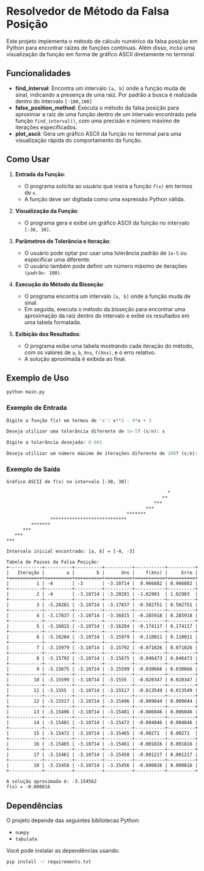 # Resolvedor de Método da Falsa Posição

Este projeto implementa o método de cálculo numérico da falsa posição em Python para encontrar raízes de funções contínuas. Além disso, inclui uma visualização da função em forma de gráfico ASCII diretamente no terminal.

## Funcionalidades

- **find_interval**: Encontra um intervalo `[a, b]` onde a função muda de sinal, indicando a presença de uma raiz. Por padrão a busca é realizada dentro do intervalo `[-100,100]`
- **false_position_method**: Executa o método da falsa posição para aproximar a raiz de uma função dentro de um intervalo encontrado pela função ```find_interval()```, com uma precisão e número máximo de iterações especificados.
- **plot_ascii**: Gera um gráfico ASCII da função no terminal para uma visualização rápida do comportamento da função.

## Como Usar

1. **Entrada da Função**: 
   - O programa solicita ao usuário que insira a função `f(x)` em termos de `x`.
   - A função deve ser digitada como uma expressão Python válida.

2. **Visualização da Função**:
   - O programa gera e exibe um gráfico ASCII da função no intervalo `[-30, 30]`.

3. **Parâmetros de Tolerância e Iteração**:
   - O usuário pode optar por usar uma tolerância padrão de `1e-5` ou especificar uma diferente.
   - O usuário também pode definir um número máximo de iterações `(padrão: 100)`.

4. **Execução do Método da Bisseção**:
   - O programa encontra um intervalo `[a, b]` onde a função muda de sinal.
   - Em seguida, executa o método da bisseção para encontrar uma aproximação da raiz dentro do intervalo e exibe os resultados em uma tabela formatada.

5. **Exibição dos Resultados**:
   - O programa exibe uma tabela mostrando cada iteração do método, com os valores de `a`, `b`, `Xns`, `f(Xns)`, e o erro relativo.
   - A solução aproximada é exibida ao final.

## Exemplo de Uso

```bash
python main.py
```


### Exemplo de Entrada
```python
Digite a função f(x) em termos de 'x': x**3 - 9*x + 3

Deseja utilizar uma tolerância diferente de 1e-5? (s/n): s

Digite a tolerância desejada: 0.001

Deseja utilizar um número máximo de iterações diferente de 100? (s/n): n
```

### Exemplo de Saída
```plaintext
Gráfico ASCII de f(x) no intervalo [-30, 30]:

                                                           *
                                                         ** 
                                                      ***   
                                                   ***      
                                            *******         
                ****************************                
         *******                                            
      ***                                                   
   ***                                                      
***                            

Intervalo inicial encontrado: [a, b] = [-4, -3]

Tabela de Passos da Falsa Posição:
+------------+----------+----------+----------+-----------+----------+
|   Iteração |        a |        b |      Xns |    f(Xns) |     Erro |
+============+==========+==========+==========+===========+==========+
|          1 | -4       | -3       | -3.10714 |  0.966882 | 0.966882 |
+------------+----------+----------+----------+-----------+----------+
|          2 | -4       | -3.10714 | -3.20281 | -1.02903  | 1.02903  |
+------------+----------+----------+----------+-----------+----------+
|          3 | -3.20281 | -3.10714 | -3.17837 | -0.502751 | 0.502751 |
+------------+----------+----------+----------+-----------+----------+
|          4 | -3.17837 | -3.10714 | -3.16815 | -0.285918 | 0.285918 |
+------------+----------+----------+----------+-----------+----------+
|          5 | -3.16815 | -3.10714 | -3.16284 | -0.174117 | 0.174117 |
+------------+----------+----------+----------+-----------+----------+
|          6 | -3.16284 | -3.10714 | -3.15979 | -0.110011 | 0.110011 |
+------------+----------+----------+----------+-----------+----------+
|          7 | -3.15979 | -3.10714 | -3.15792 | -0.071026 | 0.071026 |
+------------+----------+----------+----------+-----------+----------+
|          8 | -3.15792 | -3.10714 | -3.15675 | -0.046473 | 0.046473 |
+------------+----------+----------+----------+-----------+----------+
|          9 | -3.15675 | -3.10714 | -3.15599 | -0.030666 | 0.030666 |
+------------+----------+----------+----------+-----------+----------+
|         10 | -3.15599 | -3.10714 | -3.1555  | -0.020347 | 0.020347 |
+------------+----------+----------+----------+-----------+----------+
|         11 | -3.1555  | -3.10714 | -3.15517 | -0.013549 | 0.013549 |
+------------+----------+----------+----------+-----------+----------+
|         12 | -3.15517 | -3.10714 | -3.15496 | -0.009044 | 0.009044 |
+------------+----------+----------+----------+-----------+----------+
|         13 | -3.15496 | -3.10714 | -3.15481 | -0.006046 | 0.006046 |
+------------+----------+----------+----------+-----------+----------+
|         14 | -3.15481 | -3.10714 | -3.15472 | -0.004046 | 0.004046 |
+------------+----------+----------+----------+-----------+----------+
|         15 | -3.15472 | -3.10714 | -3.15465 | -0.00271  | 0.00271  |
+------------+----------+----------+----------+-----------+----------+
|         16 | -3.15465 | -3.10714 | -3.15461 | -0.001816 | 0.001816 |
+------------+----------+----------+----------+-----------+----------+
|         17 | -3.15461 | -3.10714 | -3.15458 | -0.001217 | 0.001217 |
+------------+----------+----------+----------+-----------+----------+
|         18 | -3.15458 | -3.10714 | -3.15456 | -0.000816 | 0.000816 |
+------------+----------+----------+----------+-----------+----------+

A solução aproximada é: -3.154562
f(x) = -0.000816
```

## Dependências

O projeto depende das seguintes bibliotecas Python:

- `numpy`
- `tabulate`

Você pode instalar as dependências usando:

```bash
pip install -r requirements.txt
```
